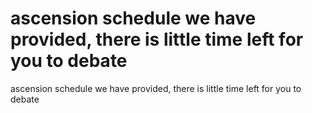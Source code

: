 # ascension schedule we have provided, there is little time left for you to debate

ascension schedule we have provided, there is little time left for you to debate